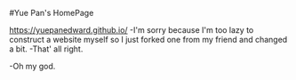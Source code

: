 #Yue Pan's HomePage

https://yuepanedward.github.io/
-I'm sorry because I'm too lazy to construct a website myself so I just forked one from my friend and changed a bit.
-That' all right.

-Oh my god.
